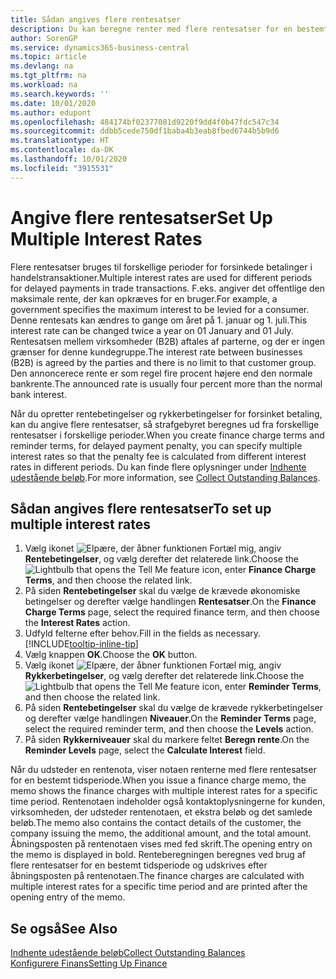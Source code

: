 ```yaml
---
title: Sådan angives flere rentesatser
description: Du kan beregne renter med flere rentesatser for en bestemt periode. Renteberegningen sker på samme måde for alle finansielle udgifter , der er kun ændring i rentesatsen for en bestemt periode.
author: SorenGP
ms.service: dynamics365-business-central
ms.topic: article
ms.devlang: na
ms.tgt_pltfrm: na
ms.workload: na
ms.search.keywords: ''
ms.date: 10/01/2020
ms.author: edupont
ms.openlocfilehash: 484174bf02377081d9220f9dd4f0b47fdc547c34
ms.sourcegitcommit: ddbb5cede750df1baba4b3eab8fbed6744b5b9d6
ms.translationtype: HT
ms.contentlocale: da-DK
ms.lasthandoff: 10/01/2020
ms.locfileid: "3915531"
---
```

# <a name="set-up-multiple-interest-rates"></a><span data-ttu-id="f8e53-104">Angive flere rentesatser</span><span class="sxs-lookup"><span data-stu-id="f8e53-104">Set Up Multiple Interest Rates</span></span>
<span data-ttu-id="f8e53-105">Flere rentesatser bruges til forskellige perioder for forsinkede betalinger i handelstransaktioner.</span><span class="sxs-lookup"><span data-stu-id="f8e53-105">Multiple interest rates are used for different periods for delayed payments in trade transactions.</span></span> <span data-ttu-id="f8e53-106">F.eks. angiver det offentlige den maksimale rente, der kan opkræves for en bruger.</span><span class="sxs-lookup"><span data-stu-id="f8e53-106">For example, a government specifies the maximum interest to be levied for a consumer.</span></span> <span data-ttu-id="f8e53-107">Denne rentesats kan ændres to gange om året på 1. januar og 1. juli.</span><span class="sxs-lookup"><span data-stu-id="f8e53-107">This interest rate can be changed twice a year on 01 January and 01 July.</span></span> <span data-ttu-id="f8e53-108">Rentesatsen mellem virksomheder (B2B) aftales af parterne, og der er ingen grænser for denne kundegruppe.</span><span class="sxs-lookup"><span data-stu-id="f8e53-108">The interest rate between businesses (B2B) is agreed by the parties and there is no limit to that customer group.</span></span> <span data-ttu-id="f8e53-109">Den annoncerece rente er som regel fire procent højere end den normale bankrente.</span><span class="sxs-lookup"><span data-stu-id="f8e53-109">The announced rate is usually four percent more than the normal bank interest.</span></span>

<span data-ttu-id="f8e53-110">Når du opretter rentebetingelser og rykkerbetingelser for forsinket betaling, kan du angive flere rentesatser, så strafgebyret beregnes ud fra forskellige rentesatser i forskellige perioder.</span><span class="sxs-lookup"><span data-stu-id="f8e53-110">When you create finance charge terms and reminder terms, for delayed payment penalty, you can specify multiple interest rates so that the penalty fee is calculated from different interest rates in different periods.</span></span> <span data-ttu-id="f8e53-111">Du kan finde flere oplysninger under [Indhente udestående beløb](receivables-collect-outstanding-balances.md).</span><span class="sxs-lookup"><span data-stu-id="f8e53-111">For more information, see [Collect Outstanding Balances](receivables-collect-outstanding-balances.md).</span></span>

## <a name="to-set-up-multiple-interest-rates"></a><span data-ttu-id="f8e53-112">Sådan angives flere rentesatser</span><span class="sxs-lookup"><span data-stu-id="f8e53-112">To set up multiple interest rates</span></span>  
1.  <span data-ttu-id="f8e53-113">Vælg ikonet ![Elpære, der åbner funktionen Fortæl mig](media/ui-search/search_small.png "Fortæl mig, hvad du vil foretage dig"), angiv **Rentebetingelser**, og vælg derefter det relaterede link.</span><span class="sxs-lookup"><span data-stu-id="f8e53-113">Choose the ![Lightbulb that opens the Tell Me feature](media/ui-search/search_small.png "Tell me what you want to do") icon, enter **Finance Charge Terms**, and then choose the related link.</span></span>  
2.  <span data-ttu-id="f8e53-114">På siden **Rentebetingelser** skal du vælge de krævede økonomiske betingelser og derefter vælge handlingen **Rentesatser**.</span><span class="sxs-lookup"><span data-stu-id="f8e53-114">On the **Finance Charge Terms** page, select the required finance term, and then choose the **Interest Rates** action.</span></span>  
3.  <span data-ttu-id="f8e53-115">Udfyld felterne efter behov.</span><span class="sxs-lookup"><span data-stu-id="f8e53-115">Fill in the fields as necessary.</span></span> [!INCLUDE[tooltip-inline-tip](includes/tooltip-inline-tip_md.md)]
4.  <span data-ttu-id="f8e53-116">Vælg knappen **OK**.</span><span class="sxs-lookup"><span data-stu-id="f8e53-116">Choose the **OK** button.</span></span>  
5.  <span data-ttu-id="f8e53-117">Vælg ikonet ![Elpære, der åbner funktionen Fortæl mig](media/ui-search/search_small.png "Fortæl mig, hvad du vil foretage dig"), angiv **Rykkerbetingelser**, og vælg derefter det relaterede link.</span><span class="sxs-lookup"><span data-stu-id="f8e53-117">Choose the ![Lightbulb that opens the Tell Me feature](media/ui-search/search_small.png "Tell me what you want to do") icon, enter **Reminder Terms**, and then choose the related link.</span></span>  
6.  <span data-ttu-id="f8e53-118">På siden **Rentebetingelser** skal du vælge de krævede rykkerbetingelser og derefter vælge handlingen **Niveauer**.</span><span class="sxs-lookup"><span data-stu-id="f8e53-118">On the **Reminder Terms** page, select the required reminder term, and then choose the **Levels** action.</span></span>  
7.  <span data-ttu-id="f8e53-119">På siden **Rykkerniveauer** skal du markere feltet **Beregn rente**.</span><span class="sxs-lookup"><span data-stu-id="f8e53-119">On the **Reminder Levels** page, select the **Calculate Interest** field.</span></span>  

<span data-ttu-id="f8e53-120">Når du udsteder en rentenota, viser notaen renterne med flere rentesatser for en bestemt tidsperiode.</span><span class="sxs-lookup"><span data-stu-id="f8e53-120">When you issue a finance charge memo, the memo shows the finance charges with multiple interest rates for a specific time period.</span></span> <span data-ttu-id="f8e53-121">Rentenotaen indeholder også kontaktoplysningerne for kunden, virksomheden, der udsteder rentenotaen, et ekstra beløb og det samlede beløb.</span><span class="sxs-lookup"><span data-stu-id="f8e53-121">The memo also contains the contact details of the customer, the company issuing the memo, the additional amount, and the total amount.</span></span> <span data-ttu-id="f8e53-122">Åbningsposten på rentenotaen vises med fed skrift.</span><span class="sxs-lookup"><span data-stu-id="f8e53-122">The opening entry on the memo is displayed in bold.</span></span> <span data-ttu-id="f8e53-123">Renteberegningen beregnes ved brug af flere rentesatser for en bestemt tidsperiode og udskrives efter åbningsposten på rentenotaen.</span><span class="sxs-lookup"><span data-stu-id="f8e53-123">The finance charges are calculated with multiple interest rates for a specific time period and are printed after the opening entry of the memo.</span></span>  

## <a name="see-also"></a><span data-ttu-id="f8e53-124">Se også</span><span class="sxs-lookup"><span data-stu-id="f8e53-124">See Also</span></span>  
[<span data-ttu-id="f8e53-125">Indhente udestående beløb</span><span class="sxs-lookup"><span data-stu-id="f8e53-125">Collect Outstanding Balances</span></span>](receivables-collect-outstanding-balances.md)  
[<span data-ttu-id="f8e53-126">Konfigurere Finans</span><span class="sxs-lookup"><span data-stu-id="f8e53-126">Setting Up Finance</span></span>](finance-setup-finance.md)
